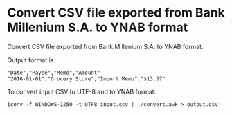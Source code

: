 # Convert CSV file exported from Bank Millenium S.A. to YNAB format

Convert CSV file exported from Bank Millenium S.A. to YNAB format.

Output format is:
```
"Date","Payee","Memo","Amount"
"2016-01-01","Grocery Store","Import Memo","$13.37"
```

To convert input CSV to UTF-8 and to YNAB format:
```
iconv -f WINDOWS-1250 -t UTF8 input.csv | ./convert.awk > output.csv
```
